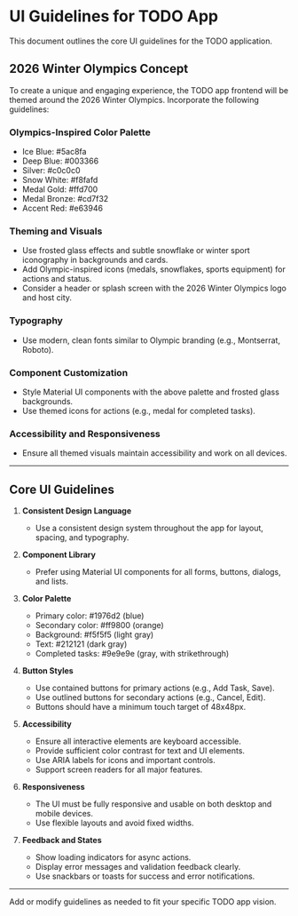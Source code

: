 
# UI Guidelines for TODO App

This document outlines the core UI guidelines for the TODO application.

## 2026 Winter Olympics Concept

To create a unique and engaging experience, the TODO app frontend will be themed around the 2026 Winter Olympics. Incorporate the following guidelines:

### Olympics-Inspired Color Palette
- Ice Blue: #5ac8fa
- Deep Blue: #003366
- Silver: #c0c0c0
- Snow White: #f8fafd
- Medal Gold: #ffd700
- Medal Bronze: #cd7f32
- Accent Red: #e63946

### Theming and Visuals
- Use frosted glass effects and subtle snowflake or winter sport iconography in backgrounds and cards.
- Add Olympic-inspired icons (medals, snowflakes, sports equipment) for actions and status.
- Consider a header or splash screen with the 2026 Winter Olympics logo and host city.

### Typography
- Use modern, clean fonts similar to Olympic branding (e.g., Montserrat, Roboto).

### Component Customization
- Style Material UI components with the above palette and frosted glass backgrounds.
- Use themed icons for actions (e.g., medal for completed tasks).

### Accessibility and Responsiveness
- Ensure all themed visuals maintain accessibility and work on all devices.

---

## Core UI Guidelines

1. **Consistent Design Language**
   - Use a consistent design system throughout the app for layout, spacing, and typography.

2. **Component Library**
   - Prefer using Material UI components for all forms, buttons, dialogs, and lists.

3. **Color Palette**
   - Primary color: #1976d2 (blue)
   - Secondary color: #ff9800 (orange)
   - Background: #f5f5f5 (light gray)
   - Text: #212121 (dark gray)
   - Completed tasks: #9e9e9e (gray, with strikethrough)

4. **Button Styles**
   - Use contained buttons for primary actions (e.g., Add Task, Save).
   - Use outlined buttons for secondary actions (e.g., Cancel, Edit).
   - Buttons should have a minimum touch target of 48x48px.

5. **Accessibility**
   - Ensure all interactive elements are keyboard accessible.
   - Provide sufficient color contrast for text and UI elements.
   - Use ARIA labels for icons and important controls.
   - Support screen readers for all major features.

6. **Responsiveness**
   - The UI must be fully responsive and usable on both desktop and mobile devices.
   - Use flexible layouts and avoid fixed widths.

7. **Feedback and States**
   - Show loading indicators for async actions.
   - Display error messages and validation feedback clearly.
   - Use snackbars or toasts for success and error notifications.

---

Add or modify guidelines as needed to fit your specific TODO app vision.
